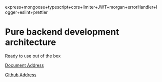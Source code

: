express+mongoose+typescript+cors+limiter+JWT+morgan+errorHandler+logger+eslint+prettier

# Pure backend development architecture

Ready to use out of the box

[Document Address](https://www.openmyjs.com/soleExpress)

[Github Address](https://github.com/openmyjs/soleExpress)